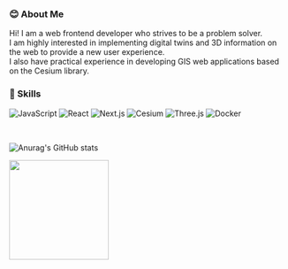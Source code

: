 ### 😊 About Me

Hi! I am a web frontend developer who strives to be a problem solver.  
I am highly interested in implementing digital twins and 3D information on the web to provide a new user experience.  
I also have practical experience in developing GIS web applications based on the Cesium library.  

### 💪 Skills
![JavaScript](https://img.shields.io/badge/JavaScript-F7DF1E?style=flat-square&logo=JavaScript&logoColor=black) ![React](https://img.shields.io/badge/React-61DAFB?style=flat-square&logo=React&logoColor=black) ![Next.js](https://img.shields.io/badge/Next.js-000000?style=flat-square&logo=Next.js&logoColor=white) ![Cesium](https://img.shields.io/badge/Cesium-6CADDF?style=flat-square&logo=Cesium&logoColor=white) ![Three.js](https://img.shields.io/badge/Three.js-000000?style=flat-square&logo=Three.js&logoColor=white) ![Docker](https://img.shields.io/badge/Docker-2496ED?style=flat-square&logo=Docker&logoColor=white)

<br />

![Anurag's GitHub stats](https://github-readme-stats.vercel.app/api?username=alexgoni&show_icons=true&theme=radical)

<a href="https://github.com/imysh578"><img align="center" style="height:180px" src="https://github-readme-stats.vercel.app/api/top-langs/?username=imysh578&layout=compact&theme=nord&hide_border=true" /></a>


